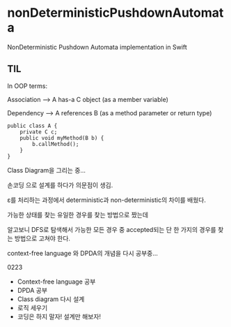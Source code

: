 # nonDeterministicPushdownAutomata
NonDeterministic Pushdown Automata implementation in Swift


## TIL

In OOP terms:

Association --> A has-a C object (as a member variable)

Dependency --> A references B (as a method parameter or return type)

```
public class A {
    private C c;
    public void myMethod(B b) {
        b.callMethod();
    }
}
```

Class Diagram을 그리는 중...

손코딩 으로 설계를 하다가 의문점이 생김.

ε를 처리하는 과정에서 deterministic과 non-deterministic의 차이를 배웠다.

가능한 상태를 찾는 유일한 경우를 찾는 방법으로 짰는데

알고보니 DFS로 탐색해서 가능한 모든 경우 중 accepted되는 단 한 가지의 경우를 찾는 방법으로 고쳐야 한다.

context-free language 와 DPDA의 개념을 다시 공부중...

0223

- Context-free language 공부
- DPDA 공부
- Class diagram 다시 설계
- 로직 세우기
- 코딩은 하지 말자! 설계만 해보자!
